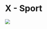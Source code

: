 # X - Sport

<img src="https://ik.imagekit.io/l271nvgdqz/x-sport.png?ik-sdk-version=javascript-1.4.3&updatedAt=1672341291632">
